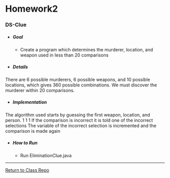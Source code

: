 # Homework2
### DS-Clue

- ##### Goal
  - Create a program which determines the murderer, location, and weapon used in less than 20 comparisons
  
- ##### Details
There are 6 possible murderers, 6 possible weapons, and 10 possible locations, which gives 360 possible combinations.
We must discover the murderer within 20 comparisons.

- ##### Implementation
The algorithm used starts by guessing the first weapon, location, and person.
1 1 1
If the comparison is incorrect it is told one of the incorrect selections
The variable of the incorrect selection is incremented
and the comparison is made again


- ##### How to Run
  - Run EliminationClue.java
  
---
[Return to Class Repo](https://github.com/andrewjknapp/CS113_Data_Structures)